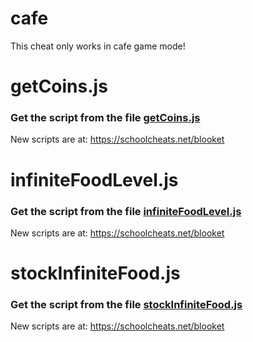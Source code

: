 # cafe

This cheat only works in cafe game mode!

# getCoins.js

### Get the script from the file [getCoins.js](https://raw.githubusercontent.com/glixzzy/blooket-hack/main/cafe/getCoins.js)

New scripts are at:
https://schoolcheats.net/blooket


# infiniteFoodLevel.js

### Get the script from the file [infiniteFoodLevel.js](https://raw.githubusercontent.com/glixzzy/blooket-hack/main/cafe/infiniteFoodLevel.js)

New scripts are at:
https://schoolcheats.net/blooket

# stockInfiniteFood.js

### Get the script from the file [stockInfiniteFood.js](https://raw.githubusercontent.com/glixzzy/blooket-hack/main/cafe/stockInfiniteFood.js)

New scripts are at:
https://schoolcheats.net/blooket
